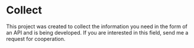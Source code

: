 # Collect
This project was created to collect the information you need in the form of an API and is being developed. If you are interested in this field, send me a request for cooperation.
